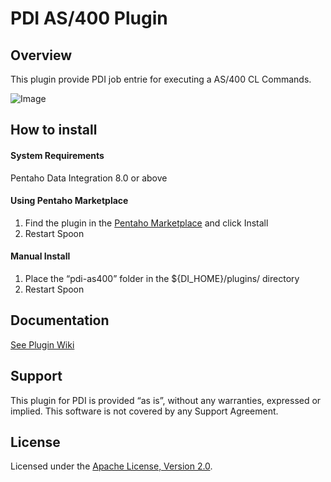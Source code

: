# PDI AS/400 Plugin #


## Overview

This plugin provide PDI job entrie for executing a AS/400 CL Commands.

![Image](https://github.com/nadment/pdi-as400-plugin/blob/master/core/src/main/resources/as400command.svg)


## How to install #

#### System Requirements

Pentaho Data Integration 8.0 or above

#### Using Pentaho Marketplace

1. Find the plugin in the [Pentaho Marketplace](http://www.pentaho.com/marketplace) and click Install
2. Restart Spoon

#### Manual Install

1. Place the “pdi-as400” folder in the ${DI\_HOME}/plugins/ directory
2. Restart Spoon

## Documentation

[See Plugin Wiki](https://github.com/nadment/pdi-as400-plugin/wiki)

## Support

This plugin for PDI is provided “as is”, without any warranties, expressed or implied. This software is not covered by any Support Agreement.

## License

Licensed under the [Apache License, Version 2.0](http://www.apache.org/licenses/LICENSE-2.0).


